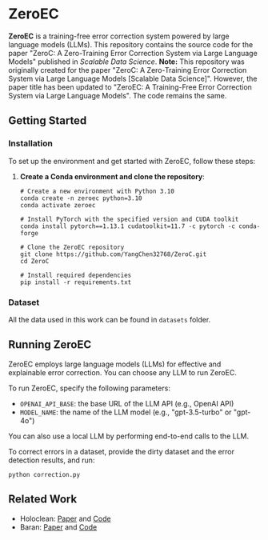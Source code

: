 # ZeroEC
**ZeroEC** is a training-free error correction system powered by large language models (LLMs). This repository contains the source code for the paper "ZeroC: A Zero-Training Error Correction System via Large Language Models" published in *Scalable Data Science*.
**Note:** This repository was originally created for the paper "ZeroC: A Zero-Training Error Correction System via Large Language Models [Scalable Data Science]". However, the paper title has been updated to "ZeroEC: A Training-Free Error Correction System via Large Language Models". The code remains the same.
## Getting Started

### Installation

To set up the environment and get started with ZeroEC, follow these steps:

1. **Create a Conda environment and clone the repository**:

   ```
   # Create a new environment with Python 3.10
   conda create -n zeroec python=3.10
   conda activate zeroec

   # Install PyTorch with the specified version and CUDA toolkit
   conda install pytorch==1.13.1 cudatoolkit=11.7 -c pytorch -c conda-forge

   # Clone the ZeroEC repository
   git clone https://github.com/YangChen32768/ZeroC.git
   cd ZeroC

   # Install required dependencies
   pip install -r requirements.txt
   ```
### Dataset

All the data used in this work can be found in `datasets` folder.

## Running ZeroEC

ZeroEC employs large language models (LLMs) for effective and explainable error correction. You can choose any LLM to run ZeroEC.

To run ZeroEC, specify the following parameters:

* `OPENAI_API_BASE`: the base URL of the LLM API (e.g., OpenAI API)
* `MODEL_NAME`: the name of the LLM model (e.g., "gpt-3.5-turbo" or "gpt-4o")

You can also use a local LLM by performing end-to-end calls to the LLM.

To correct errors in a dataset, provide the dirty dataset and the error detection results, and run:
```
python correction.py
```

## Related Work
- Holoclean: [Paper](https://www.vldb.org/pvldb/vol10/p1190-rekatsinas.pdf) and [Code](https://github.com/HoloClean/holoclean)
- Baran: [Paper](https://vldb.org/pvldb/vol13/p1948-mahdavi.pdf) and [Code](https://github.com/BigDaMa/raha)
